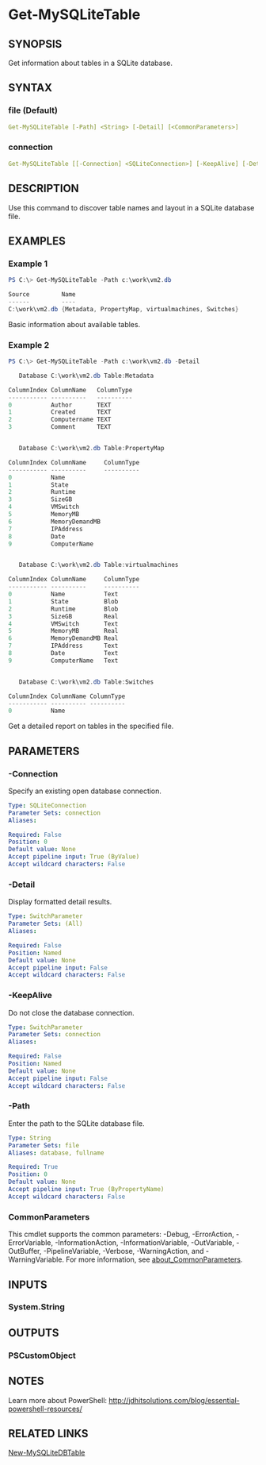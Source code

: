 ﻿---
external help file: MySQLite-help.xml
Module Name: mySQLite
online version: https://bit.ly/3PpKHxY
schema: 2.0.0
---

# Get-MySQLiteTable

## SYNOPSIS

Get information about tables in a SQLite database.

## SYNTAX

### file (Default)

```yaml
Get-MySQLiteTable [-Path] <String> [-Detail] [<CommonParameters>]
```

### connection

```yaml
Get-MySQLiteTable [[-Connection] <SQLiteConnection>] [-KeepAlive] [-Detail] [<CommonParameters>]
```

## DESCRIPTION

Use this command to discover table names and layout in a SQLite database file.

## EXAMPLES

### Example 1

```powershell
PS C:\> Get-MySQLiteTable -Path c:\work\vm2.db

Source         Name
------         ----
C:\work\vm2.db {Metadata, PropertyMap, virtualmachines, Switches}
```

Basic information about available tables.

### Example 2

```powershell
PS C:\> Get-MySQLiteTable -Path c:\work\vm2.db -Detail

   Database C:\work\vm2.db Table:Metadata

ColumnIndex ColumnName   ColumnType
----------- ----------   ----------
0           Author       TEXT
1           Created      TEXT
2           Computername TEXT
3           Comment      TEXT


   Database C:\work\vm2.db Table:PropertyMap

ColumnIndex ColumnName     ColumnType
----------- ----------     ----------
0           Name
1           State
2           Runtime
3           SizeGB
4           VMSwitch
5           MemoryMB
6           MemoryDemandMB
7           IPAddress
8           Date
9           ComputerName


   Database C:\work\vm2.db Table:virtualmachines

ColumnIndex ColumnName     ColumnType
----------- ----------     ----------
0           Name           Text
1           State          Blob
2           Runtime        Blob
3           SizeGB         Real
4           VMSwitch       Text
5           MemoryMB       Real
6           MemoryDemandMB Real
7           IPAddress      Text
8           Date           Text
9           ComputerName   Text


   Database C:\work\vm2.db Table:Switches

ColumnIndex ColumnName ColumnType
----------- ---------- ----------
0           Name
```

Get a detailed report on tables in the specified file.

## PARAMETERS

### -Connection

Specify an existing open database connection.

```yaml
Type: SQLiteConnection
Parameter Sets: connection
Aliases:

Required: False
Position: 0
Default value: None
Accept pipeline input: True (ByValue)
Accept wildcard characters: False
```

### -Detail

Display formatted detail results.

```yaml
Type: SwitchParameter
Parameter Sets: (All)
Aliases:

Required: False
Position: Named
Default value: None
Accept pipeline input: False
Accept wildcard characters: False
```

### -KeepAlive

Do not close the database connection.

```yaml
Type: SwitchParameter
Parameter Sets: connection
Aliases:

Required: False
Position: Named
Default value: None
Accept pipeline input: False
Accept wildcard characters: False
```

### -Path

Enter the path to the SQLite database file.

```yaml
Type: String
Parameter Sets: file
Aliases: database, fullname

Required: True
Position: 0
Default value: None
Accept pipeline input: True (ByPropertyName)
Accept wildcard characters: False
```

### CommonParameters

This cmdlet supports the common parameters: -Debug, -ErrorAction, -ErrorVariable, -InformationAction, -InformationVariable, -OutVariable, -OutBuffer, -PipelineVariable, -Verbose, -WarningAction, and -WarningVariable. For more information, see [about_CommonParameters](http://go.microsoft.com/fwlink/?LinkID=113216).

## INPUTS

### System.String

## OUTPUTS

### PSCustomObject

## NOTES

Learn more about PowerShell: http://jdhitsolutions.com/blog/essential-powershell-resources/

## RELATED LINKS

[New-MySQLiteDBTable](New-MySQLiteDBTable.md)

